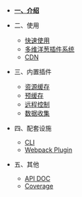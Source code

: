 
- [**一、介绍**](/README.md)

- 二、使用

    - [快速使用](contents/zh-cn/quick-usage.md)
    - [多维洋葱插件系统](contents/zh-cn/plugin.md)
    - [CDN](contents/zh-cn/cdn.md)

- 三、内置插件

    - [资源缓存](contents/zh-cn/plugin-assets-cache.md)
    - [预缓存](contents/zh-cn/plugin-precache.md)
    - [远程控制](contents/zh-cn/plugin-remote-controller.md)
    - [数据收集](contents/zh-cn/plugin-collector.md)

- 四、配套设施

    - [CLI](contents/zh-cn/todo.md)
    - [Webpack Plugin](contents/zh-cn/todo.md)

- 五、其他
    - [API DOC](https://jerryc8080.github.io/GlacierJS/api/index.html)
    - [Coverage](https://jerryc8080.github.io/GlacierJS/coverage/lcov-report/index.html)